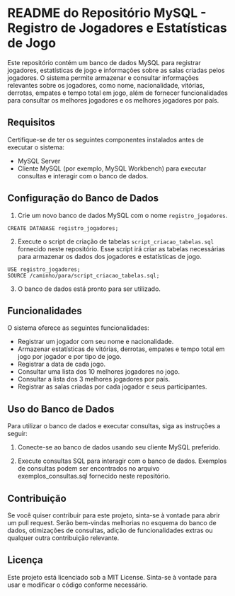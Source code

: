 # README do Repositório MySQL - Registro de Jogadores e Estatísticas de Jogo

Este repositório contém um banco de dados MySQL para registrar jogadores, estatísticas de jogo e informações sobre as salas criadas pelos jogadores. O sistema permite armazenar e consultar informações relevantes sobre os jogadores, como nome, nacionalidade, vitórias, derrotas, empates e tempo total em jogo, além de fornecer funcionalidades para consultar os melhores jogadores e os melhores jogadores por país.

## Requisitos
Certifique-se de ter os seguintes componentes instalados antes de executar o sistema:

* MySQL Server 
* Cliente MySQL (por exemplo, MySQL Workbench) para executar consultas e interagir com o banco de dados.

## Configuração do Banco de Dados
1. Crie um novo banco de dados MySQL com o nome `registro_jogadores`.

```
CREATE DATABASE registro_jogadores;
```

2. Execute o script de criação de tabelas `script_criacao_tabelas.sql` fornecido neste repositório. Esse script irá criar as tabelas necessárias para armazenar os dados dos jogadores e estatísticas de jogo.

```
USE registro_jogadores;
SOURCE /caminho/para/script_criacao_tabelas.sql;
```

3. O banco de dados está pronto para ser utilizado.

## Funcionalidades
O sistema oferece as seguintes funcionalidades:

* Registrar um jogador com seu nome e nacionalidade.
* Armazenar estatísticas de vitórias, derrotas, empates e tempo total em jogo por jogador e por tipo de jogo.
* Registrar a data de cada jogo.
* Consultar uma lista dos 10 melhores jogadores no jogo.
* Consultar a lista dos 3 melhores jogadores por país.
* Registrar as salas criadas por cada jogador e seus participantes.

## Uso do Banco de Dados
Para utilizar o banco de dados e executar consultas, siga as instruções a seguir:

1. Conecte-se ao banco de dados usando seu cliente MySQL preferido.

2. Execute consultas SQL para interagir com o banco de dados. Exemplos de consultas podem ser encontrados no arquivo exemplos_consultas.sql fornecido neste repositório.

## Contribuição
Se você quiser contribuir para este projeto, sinta-se à vontade para abrir um pull request. Serão bem-vindas melhorias no esquema do banco de dados, otimizações de consultas, adição de funcionalidades extras ou qualquer outra contribuição relevante.

## Licença
Este projeto está licenciado sob a MIT License. Sinta-se à vontade para usar e modificar o código conforme necessário.


